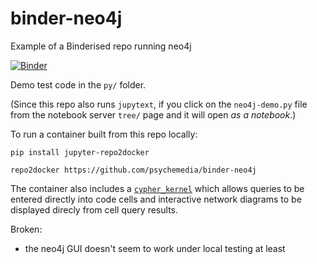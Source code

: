# binder-neo4j

Example of a Binderised repo running neo4j

[![Binder](https://mybinder.org/badge_logo.svg)](https://mybinder.org/v2/gh/psychemedia/binder-neo4j/master)

Demo test code in the `py/` folder.

(Since this repo also runs `jupytext`, if you  click on the `neo4j-demo.py` file from the notebook server `tree/` page and it will open *as a notebook*.)


To run a container built from this repo locally:

```
pip install jupyter-repo2docker

repo2docker https://github.com/psychemedia/binder-neo4j

```

The container also includes a [`cypher_kernel`](https://github.com/HelgeCPH/cypher_kernel) which allows queries to be entered directly into code cells and interactive network diagrams to be displayed direcly from cell query results.

Broken:

- the neo4j GUI doesn't seem to work under local testing at least
